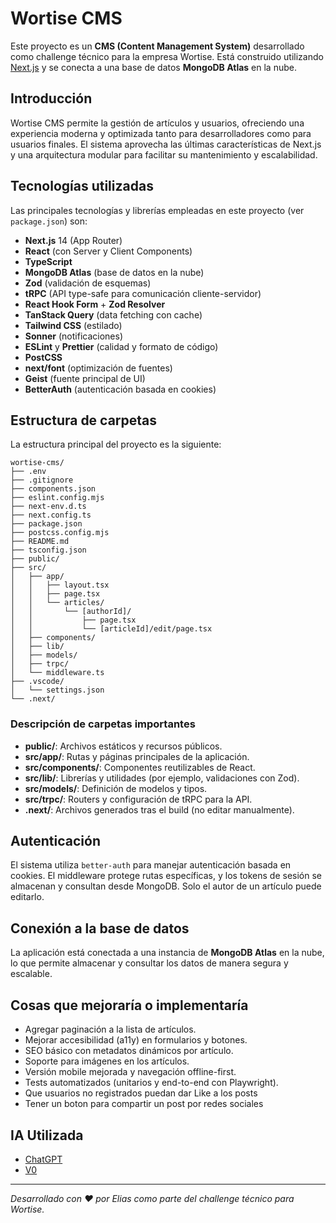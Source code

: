 # Wortise CMS

Este proyecto es un **CMS (Content Management System)** desarrollado como challenge técnico para la empresa Wortise. Está construido utilizando [Next.js](https://nextjs.org/) y se conecta a una base de datos **MongoDB Atlas** en la nube.

## Introducción

Wortise CMS permite la gestión de artículos y usuarios, ofreciendo una experiencia moderna y optimizada tanto para desarrolladores como para usuarios finales. El sistema aprovecha las últimas características de Next.js y una arquitectura modular para facilitar su mantenimiento y escalabilidad.

## Tecnologías utilizadas

Las principales tecnologías y librerías empleadas en este proyecto (ver `package.json`) son:

- **Next.js** 14 (App Router)
- **React** (con Server y Client Components)
- **TypeScript**
- **MongoDB Atlas** (base de datos en la nube)
- **Zod** (validación de esquemas)
- **tRPC** (API type-safe para comunicación cliente-servidor)
- **React Hook Form** + **Zod Resolver**
- **TanStack Query** (data fetching con cache)
- **Tailwind CSS** (estilado)
- **Sonner** (notificaciones)
- **ESLint** y **Prettier** (calidad y formato de código)
- **PostCSS**
- **next/font** (optimización de fuentes)
- **Geist** (fuente principal de UI)
- **BetterAuth** (autenticación basada en cookies)

## Estructura de carpetas

La estructura principal del proyecto es la siguiente:

```
wortise-cms/
├── .env
├── .gitignore
├── components.json
├── eslint.config.mjs
├── next-env.d.ts
├── next.config.ts
├── package.json
├── postcss.config.mjs
├── README.md
├── tsconfig.json
├── public/
├── src/
│   ├── app/
│   │   ├── layout.tsx
│   │   ├── page.tsx
│   │   └── articles/
│   │       └── [authorId]/
│   │           ├── page.tsx
│   │           └── [articleId]/edit/page.tsx
│   ├── components/
│   ├── lib/
│   ├── models/
│   ├── trpc/
│   └── middleware.ts
├── .vscode/
│   └── settings.json
└── .next/
```

### Descripción de carpetas importantes

- **public/**: Archivos estáticos y recursos públicos.
- **src/app/**: Rutas y páginas principales de la aplicación.
- **src/components/**: Componentes reutilizables de React.
- **src/lib/**: Librerías y utilidades (por ejemplo, validaciones con Zod).
- **src/models/**: Definición de modelos y tipos.
- **src/trpc/**: Routers y configuración de tRPC para la API.
- **.next/**: Archivos generados tras el build (no editar manualmente).

## Autenticación

El sistema utiliza `better-auth` para manejar autenticación basada en cookies. El middleware protege rutas específicas, y los tokens de sesión se almacenan y consultan desde MongoDB. Solo el autor de un artículo puede editarlo.

## Conexión a la base de datos

La aplicación está conectada a una instancia de **MongoDB Atlas** en la nube, lo que permite almacenar y consultar los datos de manera segura y escalable.

## Cosas que mejoraría o implementaría

- Agregar paginación a la lista de artículos.
- Mejorar accesibilidad (a11y) en formularios y botones.
- SEO básico con metadatos dinámicos por artículo.
- Soporte para imágenes en los artículos.
- Versión mobile mejorada y navegación offline-first.
- Tests automatizados (unitarios y end-to-end con Playwright).
- Que usuarios no registrados puedan dar Like a los posts
- Tener un boton para compartir un post por redes sociales


## IA Utilizada

- [ChatGPT](https://chatgpt.com/share/687ff393-03fc-8010-83f2-a58113c8168b)
- [V0](https://v0.dev/chat/combined-react-login-form-cbUkKVEhpwZ)

---

_Desarrollado con ❤️ por Elias como parte del challenge técnico para Wortise._
